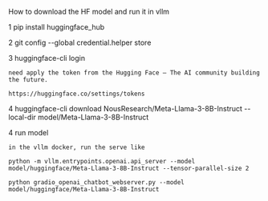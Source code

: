 How to download the HF model and run it in vllm 

1   pip install huggingface_hub

2   git config --global credential.helper store

3   huggingface-cli login

    need apply the token from the Hugging Face – The AI community building the future.
    
    https://huggingface.co/settings/tokens

4   huggingface-cli download NousResearch/Meta-Llama-3-8B-Instruct --local-dir model/Meta-Llama-3-8B-Instruct


4 run model

    in the vllm docker, run the serve like

    python -m vllm.entrypoints.openai.api_server --model model/huggingface/Meta-Llama-3-8B-Instruct --tensor-parallel-size 2
 
    python gradio_openai_chatbot_webserver.py --model model/huggingface/Meta-Llama-3-8B-Instruct

